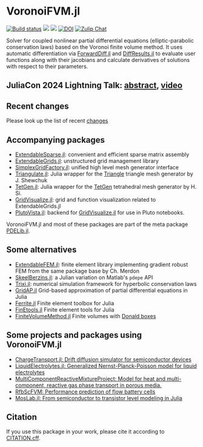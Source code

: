VoronoiFVM.jl
===============

[![Build status](https://github.com/WIAS-PDELib/VoronoiFVM.jl/actions/workflows/ci.yml/badge.svg?branch=master)](https://github.com/WIAS-PDELib/VoronoiFVM.jl/actions/workflows/ci.yml?query=branch%3Amaster)
[![](https://img.shields.io/badge/docs-stable-blue.svg)](https://WIAS-PDELib.github.io/VoronoiFVM.jl/stable)
[![](https://img.shields.io/badge/docs-dev-blue.svg)](https://WIAS-PDELib.github.io/VoronoiFVM.jl/dev)
[![DOI](https://zenodo.org/badge/DOI/10.5281/zenodo.3529808.svg)](https://doi.org/10.5281/zenodo.3529808)
[![Zulip Chat](https://img.shields.io/badge/zulip-join_chat-brightgreen.svg)](https://julialang.zulipchat.com/#narrow/stream/379007-voronoifvm.2Ejl)


Solver for coupled nonlinear partial differential equations (elliptic-parabolic conservation laws) based on the Voronoi finite volume method.
It uses automatic differentiation via [ForwardDiff.jl](https://github.com/JuliaDiff/ForwardDiff.jl) and [DiffResults.jl](https://github.com/JuliaDiff/DiffResults.jl) to evaluate user functions along with their jacobians and calculate derivatives of solutions with respect to their parameters.

## JuliaCon 2024 Lightning Talk: [abstract](https://pretalx.com/juliacon2024/talk/F9FBWD/), [video](https://www.youtube.com/watch?v=v0RPD4eSzVE&t=5120s)

## Recent changes
Please look up the list of recent [changes](https://WIAS-PDELib.github.io/VoronoiFVM.jl/stable/changes)

## Accompanying packages
- [ExtendableSparse.jl](https://github.com/WIAS-PDELib/ExtendableSparse.jl): convenient and efficient sparse matrix assembly
- [ExtendableGrids.jl](https://github.com/WIAS-PDELib/ExtendableGrids.jl): unstructured grid management library
- [SimplexGridFactory.jl](https://github.com/WIAS-PDELib/SimplexGridFactory.jl): unified high level  mesh generator interface
- [Triangulate.jl](https://github.com/JuliaGeometry/Triangulate.jl):  Julia wrapper for the [Triangle](https://www.cs.cmu.edu/~quake/triangle.html) triangle mesh generator by J. Shewchuk
- [TetGen.jl](https://github.com/JuliaGeometry/TetGen.jl):  Julia wrapper for the [TetGen](http://www.tetgen.org) tetrahedral mesh generator by H. Si.
- [GridVisualize.jl](https://github.com/WIAS-PDELib/GridVisualize.jl): grid and function visualization related to ExtendableGrids.jl
- [PlutoVista.jl](https://github.com/j-fu/PlutoVista.jl): backend for [GridVisualize.jl](https://github.com/WIAS-PDELib/GridVisualize.jl) for use in Pluto notebooks.

VoronoiFVM.jl and most of these packages are  part of the meta package [PDELib.jl](https://github.com/WIAS-PDELib/PDELib.jl).



## Some alternatives
- [ExtendableFEM.jl](https://github.com/chmerdon/ExtendableFEM.jl): finite element library implementing gradient robust FEM
  from the same package base by Ch. Merdon
- [SkeelBerzins.jl](https://github.com/gregoirepourtier/SkeelBerzins.jl): a Julian variation on Matlab's `pdepe` API
- [Trixi.jl](https://github.com/trixi-framework/Trixi.jl):  numerical simulation framework for hyperbolic conservation laws
- [GridAP.jl](https://github.com/gridap/Gridap.jl) Grid-based approximation of partial differential equations in Julia
- [Ferrite.jl](https://github.com/Ferrite-FEM/Ferrite.jl) Finite element toolbox for Julia
- [FinEtools.jl](https://github.com/PetrKryslUCSD/FinEtools.jl)  Finite element tools for Julia
- [FiniteVolumeMethod.jl](https://github.com/DanielVandH/FiniteVolumeMethod.jl/) Finite volumes with [Donald boxes](https://sciml.github.io/FiniteVolumeMethod.jl/dev/math/#Control-volumes)

## Some projects and packages using VoronoiFVM.jl

- [ChargeTransport.jl: Drift diffusion simulator for semiconductor devices](https://github.com/PatricioFarrell/ChargeTransport.jl)
- [LiquidElectrolytes.jl: Generalized Nernst-Planck-Poisson model for liquid electrolytes](https://github.com/j-fu/LiquidElectrolytes.jl)
- [MultiComponentReactiveMixtureProject: Model for heat and multi-component, reactive gas phase transport in porous media.](https://github.com/DavidBrust/MultiComponentReactiveMixtureProject)
- [RfbScFVM: Performance prediction of flow battery cells](https://github.com/Isomorph-Electrochemical-Cells/RfbScFVM)
- [MosLab.jl: From semiconductor to transistor level modeling in Julia](https://github.com/Rapos0/MOSLab.jl)


## Citation

If you use this package in your work, please cite it according to [CITATION.cff](https://raw.githubusercontent.com/WIAS-PDELib/VoronoiFVM.jl/master/CITATION.cff).
